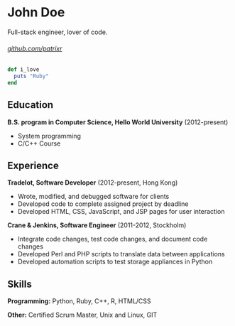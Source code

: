 <!-- @theme foghorn -->

John Doe
======

Full-stack engineer, lover of code.

###### [github.com/patrixr](https://github.com/patrixr)

```ruby
def i_love
  puts "Ruby"
end
```


Education
---------
**B.S. program in Computer Science, Hello World University** (2012-present)

- System programming
- C/C++ Course


Experience
---------
**Tradelot, Software Developer** (2012-present, Hong Kong)

- Wrote, modified, and debugged software for clients
- Developed code to complete assigned project by deadline
- Developed HTML, CSS, JavaScript, and JSP pages for user interaction

**Crane & Jenkins, Software Engineer** (2011-2012, Stockholm)

- Integrate code changes, test code changes, and document code changes
- Developed Perl and PHP scripts to translate data between applications
- Developed automation scripts to test storage appliances in Python

Skills
------
**Programming:** Python, Ruby, C++, R, HTML/CSS

**Other:** Certified Scrum Master, Unix and Linux, GIT

